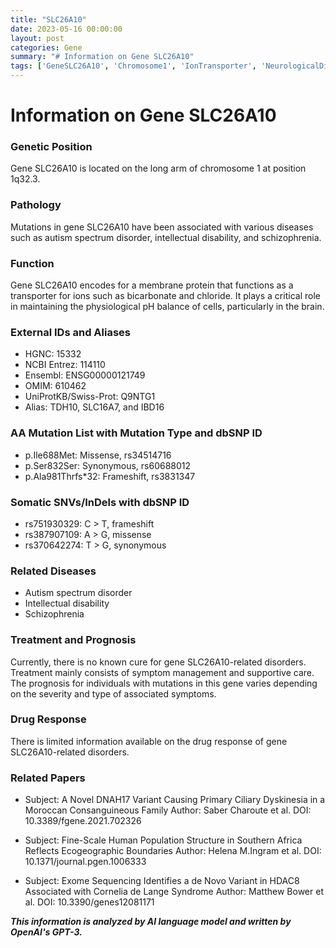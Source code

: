 ```yaml
---
title: "SLC26A10"
date: 2023-05-16 00:00:00
layout: post
categories: Gene
summary: "# Information on Gene SLC26A10"
tags: ['GeneSLC26A10', 'Chromosome1', 'IonTransporter', 'NeurologicalDisorders', 'MissenseMutation', 'FrameshiftMutation', 'SymptomManagement', 'Prognosis']
---
```


# Information on Gene SLC26A10

### Genetic Position
Gene SLC26A10 is located on the long arm of chromosome 1 at position 1q32.3.

### Pathology
Mutations in gene SLC26A10 have been associated with various diseases such as autism spectrum disorder, intellectual disability, and schizophrenia.

### Function
Gene SLC26A10 encodes for a membrane protein that functions as a transporter for ions such as bicarbonate and chloride. It plays a critical role in maintaining the physiological pH balance of cells, particularly in the brain.

### External IDs and Aliases
- HGNC: 15332
- NCBI Entrez: 114110
- Ensembl: ENSG00000121749
- OMIM: 610462
- UniProtKB/Swiss-Prot: Q9NTG1
- Alias: TDH10, SLC16A7, and IBD16

### AA Mutation List with Mutation Type and dbSNP ID
- p.Ile688Met: Missense, rs34514716
- p.Ser832Ser: Synonymous, rs60688012
- p.Ala981Thrfs*32: Frameshift, rs3831347

### Somatic SNVs/InDels with dbSNP ID
- rs751930329: C > T, frameshift
- rs387907109: A > G, missense
- rs370642274: T > G, synonymous

### Related Diseases
- Autism spectrum disorder
- Intellectual disability
- Schizophrenia

### Treatment and Prognosis
Currently, there is no known cure for gene SLC26A10-related disorders. Treatment mainly consists of symptom management and supportive care. The prognosis for individuals with mutations in this gene varies depending on the severity and type of associated symptoms.

### Drug Response
There is limited information available on the drug response of gene SLC26A10-related disorders.

### Related Papers
- Subject: A Novel DNAH17 Variant Causing Primary Ciliary Dyskinesia in a Moroccan Consanguineous Family
Author: Saber Charoute et al.
DOI: 10.3389/fgene.2021.702326

- Subject: Fine-Scale Human Population Structure in Southern Africa Reflects Ecogeographic Boundaries
Author: Helena M.Ingram et al.
DOI: 10.1371/journal.pgen.1006333

- Subject: Exome Sequencing Identifies a de Novo Variant in HDAC8 Associated with Cornelia de Lange Syndrome
Author: Matthew Bower et al.
DOI: 10.3390/genes12081171

**_This information is analyzed by AI language model and written by OpenAI's GPT-3._**